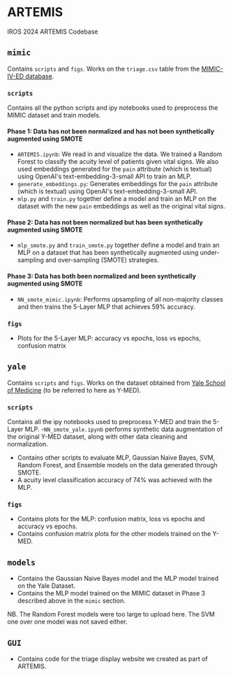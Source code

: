 # ARTEMIS
IROS 2024 ARTEMIS Codebase

## `mimic`
Contains `scripts` and `figs`. Works on the `triage.csv` table from the [MIMIC-IV-ED database](https://physionet.org/content/mimic-iv-ed/2.2/).

### `scripts`
Contains all the python scripts and ipy notebooks used to preprocess the MIMIC dataset and train models. 

#### Phase 1: Data has not been normalized and has not been synthetically augmented using SMOTE
- `ARTEMIS.ipynb`: We read in and visualize the data. We trained a Random Forest to classify the acuity level of patients given vital signs. We also used embeddings generated for the `pain` attribute (which is textual) using OpenAI's text-embedding-3-small API to train an MLP.
- `generate_embeddings.py`: Generates embeddings for the `pain` attribute (which is textual) using OpenAI's text-embedding-3-small API.
- `mlp.py` and `train.py` together define a model and train an MLP on the dataset with the new `pain` embeddings as well as the original vital signs.

#### Phase 2: Data has not been normalized but has been synthetically augmented using SMOTE
- `mlp_smote.py` and `train_smote.py` together define a model and train an MLP on a dataset that has been synthetically augmented using under-sampling and over-sampling (SMOTE) strategies.

#### Phase 3: Data has both been normalized and been synthetically augmented using SMOTE
- `NN_smote_mimic.ipynb`: Performs upsampling of all non-majority classes and then trains the 5-Layer MLP that achieves 59% accuracy.

### `figs`
- Plots for the 5-Layer MLP: accuracy vs epochs, loss vs epochs, confusion matrix

## `yale`
Contains `scripts` and `figs`. Works on the dataset obtained from [Yale School of Medicine](https://www.kaggle.com/datasets/maalona/hospital-triage-and-patient-history-data) (to be referred to here as Y-MED).

### `scripts`
Contains all the ipy notebooks used to preprocess Y-MED and train the 5-Layer MLP.
-`NN_smote_yale.ipynb` performs synthetic data augmentation of the original Y-MED dataset, along with other data cleaning and normalization.
- Contains other scripts to evaluate MLP, Gaussian Naive Bayes, SVM, Random Forest, and Ensemble models on the data generated through SMOTE.
- A acuity level classification accuracy of 74% was achieved with the MLP.

### `figs`
- Contains plots for the MLP: confusion matrix, loss vs epochs and accuracy vs epochs.
- Contains confusion matrix plots for the other models trained on the Y-MED.

## `models`
- Contains the Gaussian Naive Bayes model and the MLP model trained on the Yale Dataset.
- Contains the MLP model trained on the MIMIC dataset in Phase 3 described above in the `mimic` section.

NB. The Random Forest models were too large to upload here. The SVM one over one model was not saved either.

## `GUI`
- Contains code for the triage display website we created as part of ARTEMIS.
